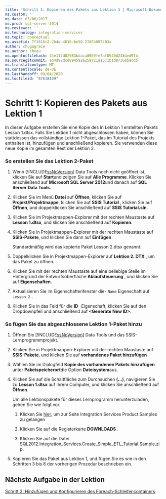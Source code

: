 ```yaml
---
title: 'Schritt 1: Kopieren des Pakets aus Lektion 1 | Microsoft-Dokumentation'
ms.custom: ''
ms.date: 03/06/2017
ms.prod: sql-server-2014
ms.reviewer: ''
ms.technology: integration-services
ms.topic: conceptual
ms.assetid: 7f1616c2-2b4e-4010-be50-27d7b897403a
author: chugugrace
ms.author: chugu
ms.openlocfilehash: 43e117d82983bdaca8959fe7af8940d248ded97b
ms.sourcegitcommit: ad4d92dce894592a259721a1571b1d8736abacdb
ms.translationtype: MT
ms.contentlocale: de-DE
ms.lasthandoff: 08/04/2020
ms.locfileid: "87618109"
---
```

# <a name="step-1-copying-the-lesson-1-package"></a>Schritt 1: Kopieren des Pakets aus Lektion 1
  In dieser Aufgabe erstellen Sie eine Kopie des in Lektion 1 erstellten Pakets Lesson 1.dtsx. Falls Sie Lektion 1 nicht abgeschlossen haben, können Sie stattdessen das vollständige Lektion 1-Paket, das im Tutorial des Projekts enthalten ist, hinzufügen und anschließend kopieren. Sie verwenden diese neue Kopie im gesamten Rest der Lektion 2.  
  
### <a name="to-create-the-lesson-2-package"></a>So erstellen Sie das Lektion 2-Paket  
  
1.  Wenn [!INCLUDE[ssNoVersion](../includes/ssnoversion-md.md)] Data Tools noch nicht geöffnet ist, klicken Sie auf **Start**und zeigen Sie auf **Alle Programme**. Klicken Sie anschließend auf **Microsoft SQL Server 2012**und danach auf **SQL Server Data Tools**.  
  
2.  Klicken Sie im Menü **Datei** auf **Öffnen**, klicken Sie auf **Projekt/Projektmappe**, klicken Sie auf **SSIS Tutorial** , klicken Sie auf **Öffnen**, und doppelklicken Sie anschließend auf **SSIS Tutorial.sln**.  
  
3.  Klicken Sie im Projektmappen-Explorer mit der rechten Maustaste auf **Lesson 1.dtsx**, und klicken Sie anschließend auf **Kopieren**.  
  
4.  Klicken Sie in Projektmappen-Explorer mit der rechten Maustaste auf **SSIS-Pakete**, und klicken Sie dann auf **Einfügen**.  
  
     Standardmäßig wird das kopierte Paket Lesson 2.dtsx genannt.  
  
5.  Doppelklicken Sie in Projektmappen-Explorer auf **Lektion 2. DTX** , um das Paket zu öffnen.  
  
6.  Klicken Sie mit der rechten Maustaste auf eine beliebige Stelle im Hintergrund der Entwurfsoberfläche **Ablaufsteuerung** , und klicken Sie auf **Eigenschaften**.  
  
7.  Aktualisieren Sie im Eigenschaftenfenster die- `Name` Eigenschaft auf `Lesson 2` .  
  
8.  Klicken Sie in das Feld für die **ID** -Eigenschaft, klicken Sie auf den Dropdownpfeil und anschließend auf **\<Generate New ID>**.  
  
### <a name="to-add-the-completed-lesson-1-package"></a>So fügen Sie das abgeschlossene Lektion 1-Paket hinzu  
  
1.  Öffnen Sie [!INCLUDE[ssNoVersion](../includes/ssnoversion-md.md)] Data Tools und das SSIS-Lernprogrammprojekt.  
  
2.  Klicken Sie in Projektmappen-Explorer mit der rechten Maustaste auf **SSIS-Pakete**, und klicken Sie auf **vorhandenes Paket hinzufügen**  
  
3.  Wählen Sie im Dialogfeld **Kopie des vorhandenen Pakets hinzufügen** unter **Paketspeicherort**die Option **Dateisystem**aus.  
  
4.  Klicken Sie auf die Schaltfläche zum Durchsuchen **(…)**, navigieren Sie zu **Lesson 1.dtsx** auf Ihrem Computer, und klicken Sie anschließend auf **Öffnen**.  
  
     Um alle Lektionspakete für dieses Lernprogramm herunterzuladen, gehen Sie wie folgt vor.  
  
    1.  Klicken Sie [hier](https://go.microsoft.com/fwlink/?LinkId=275027), um zur Seite Integration Services Product Samples zu gelangen  
  
    2.  Klicken Sie auf die Registerkarte **DOWNLOADS** .  
  
    3.  Klicken Sie auf die Datei SQL2012.Integration_Services.Create_Simple_ETL_Tutorial.Sample.zip.  
  
5.  Kopieren Sie das Paket aus Lektion 1, und fügen Sie es wie in den Schritten 3 bis 8 der vorherigen Prozedur beschrieben ein.  
  
## <a name="next-task-in-lesson"></a>Nächste Aufgabe in der Lektion  
 [Schritt 2: Hinzufügen und Konfigurieren des Foreach-Schleifencontainers](lesson-2-2-adding-and-configuring-the-foreach-loop-container.md)  
  
  
